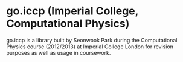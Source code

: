 go.iccp (Imperial College, Computational Physics)
=================================================

go.iccp is a library built by Seonwook Park during the Computational Physics course (2012/2013) at Imperial College London for revision purposes as well as usage in coursework.
